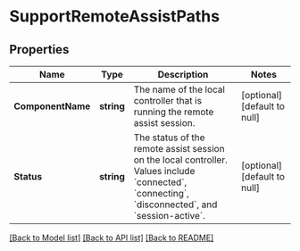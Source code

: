 # SupportRemoteAssistPaths

## Properties
Name | Type | Description | Notes
------------ | ------------- | ------------- | -------------
**ComponentName** | **string** | The name of the local controller that is running the remote assist session. | [optional] [default to null]
**Status** | **string** | The status of the remote assist session on the local controller. Values include &#x60;connected&#x60;, &#x60;connecting&#x60;, &#x60;disconnected&#x60;, and &#x60;session-active&#x60;. | [optional] [default to null]

[[Back to Model list]](../README.md#documentation-for-models) [[Back to API list]](../README.md#documentation-for-api-endpoints) [[Back to README]](../README.md)

